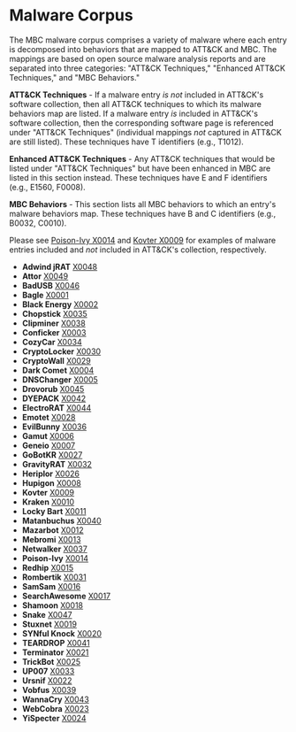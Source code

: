 # Malware Corpus

The MBC malware corpus comprises a variety of malware where each entry is decomposed into behaviors that are mapped to ATT&CK and MBC. The mappings are based on open source malware analysis reports and are separated into three categories: "ATT&CK Techniques," "Enhanced ATT&CK Techniques," and "MBC Behaviors."

**ATT&CK Techniques** - If a malware entry *is not* included in ATT&CK's software collection, then all ATT&CK techniques to which its malware behaviors map are listed. If a malware entry *is* included in ATT&CK's software collection, then the corresponding software page is referenced under "ATT&CK Techniques" (individual mappings *not* captured in ATT&CK are still listed). These techniques have T identifiers (e.g., T1012).

**Enhanced ATT&CK Techniques** - Any ATT&CK techniques that would be listed under "ATT&CK Techniques" but have been enhanced in MBC are listed in this section instead. These techniques have E and F identifiers (e.g., E1560, F0008).

**MBC Behaviors** - This section lists all MBC behaviors to which an entry's malware behaviors map.  These techniques have B and C identifiers (e.g., B0032, C0010).

Please see [Poison-Ivy X0014](../xample-malware/poison-ivy.md) and [Kovter X0009](../xample-malware/kovter.md) for examples of malware entries included and *not* included in ATT&CK's collection, respectively.

* **Adwind jRAT** [X0048](../xample-malware/adwindjrat.md)
* **Attor** [X0049](../xample-malware/attor.md)
* **BadUSB** [X0046](../xample-malware/badusb.md)
* **Bagle** [X0001](../xample-malware/bagle.md)
* **Black Energy** [X0002](../xample-malware/blackenergy.md)
* **Chopstick** [X0035](../xample-malware/chopstick.md)
* **Clipminer** [X0038](../xample-malware/clipminer.md)
* **Conficker** [X0003](../xample-malware/conficker.md)
* **CozyCar** [X0034](../xample-malware/cozycar.md)
* **CryptoLocker** [X0030](../xample-malware/cryptolocker.md)
* **CryptoWall** [X0029](../xample-malware/cryptowall.md)
* **Dark Comet** [X0004](../xample-malware/dark-comet.md)
* **DNSChanger** [X0005](../xample-malware/dnschanger.md)
* **Drovorub** [X0045](../xample-malware/drovorub.md)
* **DYEPACK** [X0042](../xample-malware/dyepack.md)
* **ElectroRAT** [X0044](../xample-malware/dyepack.md)
* **Emotet** [X0028](../xample-malware/emotet.md)
* **EvilBunny** [X0036](../xample-malware/evilbunny.md)
* **Gamut** [X0006](../xample-malware/gamut.md)
* **Geneio** [X0007](../xample-malware/geneio.md)
* **GoBotKR** [X0027](../xample-malware/gobotkr.md)
* **GravityRAT** [X0032](../xample-malware/gravity-rat.md)
* **Heriplor** [X0026](../xample-malware/heriplor.md)
* **Hupigon** [X0008](../xample-malware/hupigon.md)
* **Kovter** [X0009](../xample-malware/kovter.md)
* **Kraken** [X0010](../xample-malware/kraken.md)
* **Locky Bart** [X0011](../xample-malware/locky-bart.md)
* **Matanbuchus** [X0040](../xample-malware/matanbuchus.md)
* **Mazarbot** [X0012](../xample-malware/mazarbot.md)
* **Mebromi** [X0013](../xample-malware/mebromi.md)
* **Netwalker** [X0037](../xample-malware/netwalker.md)
* **Poison-Ivy** [X0014](../xample-malware/poison-ivy.md)
* **Redhip** [X0015](../xample-malware/rebhip.md)
* **Rombertik** [X0031](../xample-malware/rombertik.md)
* **SamSam** [X0016](../xample-malware/samsam.md)
* **SearchAwesome** [X0017](../xample-malware/searchawesome.md)
* **Shamoon** [X0018](../xample-malware/shamoon.md)
* **Snake** [X0047](../xample-malware/snake.md)
* **Stuxnet** [X0019](../xample-malware/stuxnet.md)
* **SYNful Knock** [X0020](../xample-malware/synful-knock.md)
* **TEARDROP** [X0041](../xample-malware/teardrop.md)
* **Terminator** [X0021](../xample-malware/terminator.md)
* **TrickBot** [X0025](../xample-malware/trickbot.md)
* **UP007** [X0033](../xample-malware/up007.md)
* **Ursnif** [X0022](../xample-malware/ursnif.md)
* **Vobfus** [X0039](../xample-malware/vobfus.md)
* **WannaCry** [X0043](../xample-malware/wannacry.md)
* **WebCobra** [X0023](../xample-malware/webcobra.md)
* **YiSpecter** [X0024](../xample-malware/yispecter.md)
